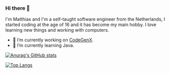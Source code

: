 ### Hi there 👋

I'm Matthias and I'm a self-taught software engineer from the Netherlands, I started coding at the age of 16 and it has become my main hobby. I love learning new things and working with computers.

- 🔭 I’m currently working on [CodeGenX](https://github.com/DeepGenX/CodeGenX).
- 🌱 I’m currently learning Java.

[![Anurag's GitHub stats](https://github-readme-stats.vercel.app/api?username=Matthias1590&theme=github_dark&theme=github_dark&title_color=539BF5&text_color=ADBAC7&border_color=444C56&bg_color=22272E&cache_seconds=1800)](https://github.com/anuraghazra/github-readme-stats)

[![Top Langs](https://github-readme-stats.vercel.app/api/top-langs/?username=Matthias1590&theme=github_dark&theme=github_dark&title_color=539BF5&text_color=ADBAC7&border_color=444C56&bg_color=22272E&cache_seconds=1800&layout=compact)](https://github.com/anuraghazra/github-readme-stats)



<!--
**Matthias1590/Matthias1590** is a ✨ _special_ ✨ repository because its `README.md` (this file) appears on your GitHub profile.

Here are some ideas to get you started:

- 🔭 I’m currently working on ...
- 🌱 I’m currently learning ...
- 👯 I’m looking to collaborate on ...
- 🤔 I’m looking for help with ...
- 💬 Ask me about ...
- 📫 How to reach me: ...
- 😄 Pronouns: ...
- ⚡ Fun fact: ...
-->
